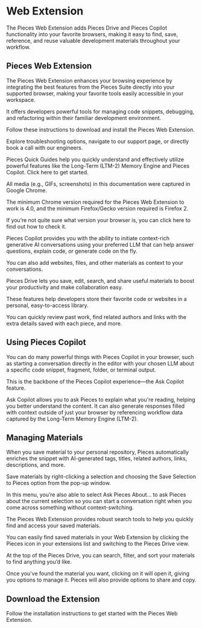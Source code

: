 # Web Extension

The Pieces Web Extension adds Pieces Drive and Pieces Copilot functionality into your favorite browsers, making it easy to find, save, reference, and reuse valuable development materials throughout your workflow.



## Pieces Web Extension

The Pieces Web Extension enhances your browsing experience by integrating the best features from the Pieces Suite directly into your supported browser, making your favorite tools easily accessible in your workspace.

It offers developers powerful tools for managing code snippets, debugging, and refactoring within their familiar development environment.

Follow these instructions to download and install the Pieces Web Extension.

Explore troubleshooting options, navigate to our support page, or directly book a call with our engineers.

Pieces Quick Guides help you quickly understand and effectively utilize powerful features like the Long-Term (LTM-2) Memory Engine and Pieces Copilot. Click here to get started.

All media (e.g., GIFs, screenshots) in this documentation were captured in Google Chrome.

The minimum Chrome version required for the Pieces Web Extension to work is 4.0, and the minimum Firefox/Gecko version required is Firefox 2.

If you’re not quite sure what version your browser is, you can click here to find out how to check it.

Pieces Copilot provides you with the ability to initiate context-rich generative AI conversations using your preferred LLM that can help answer questions, explain code, or generate code on the fly.

You can also add websites, files, and other materials as context to your conversations.



Pieces Drive lets you save, edit, search, and share useful materials to boost your productivity and make collaboration easy.

These features help developers store their favorite code or websites in a personal, easy-to-access library.

You can quickly review past work, find related authors and links with the extra details saved with each piece, and more.



## Using Pieces Copilot

You can do many powerful things with Pieces Copilot in your browser, such as starting a conversation directly in the editor with your chosen LLM about a specific code snippet, fragment, folder, or terminal output.

This is the backbone of the Pieces Copilot experience—the Ask Copilot feature.

Ask Copilot allows you to ask Pieces to explain what you're reading, helping you better understand the content. It can also generate responses filled with context outside of just your browser by referencing workflow data captured by the Long-Term Memory Engine (LTM-2).

## Managing Materials

When you save material to your personal repository, Pieces automatically enriches the snippet with AI-generated tags, titles, related authors, links, descriptions, and more.



Save materials by right-clicking a selection and choosing the Save Selection to Pieces option from the pop-up window.

In this menu, you’re also able to select Ask Pieces About… to ask Pieces about the current selection so you can start a conversation right when you come across something without context-switching.

The Pieces Web Extension provides robust search tools to help you quickly find and access your saved materials.

You can easily find saved materials in your Web Extension by clicking the Pieces icon in your extensions list and switching to the Pieces Drive view.

At the top of the Pieces Drive, you can search, filter, and sort your materials to find anything you’d like.

Once you've found the material you want, clicking on it will open it, giving you options to manage it. Pieces will also provide options to share and copy.



## Download the Extension

Follow the installation instructions to get started with the Pieces Web Extension.